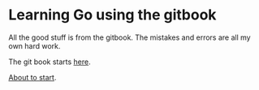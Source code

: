 # Learning Go using the gitbook

All the good stuff is from the gitbook. The mistakes and errors are all my own hard work.

The git book starts [here](https://quii.gitbook.io/learn-go-with-tests/).

[About to start](https://quii.gitbook.io/learn-go-with-tests/go-fundamentals/integers).

